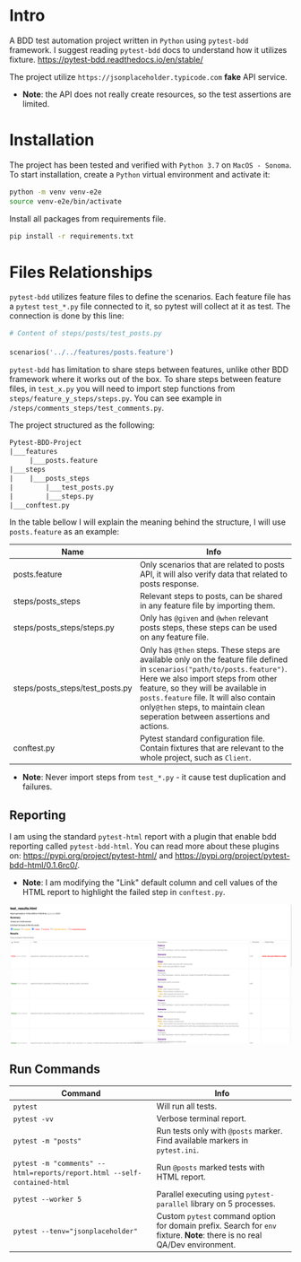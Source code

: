 # Intro
A BDD test automation project written in `Python` using `pytest-bdd` framework.
I suggest reading `pytest-bdd` docs to understand how it utilizes fixture.
https://pytest-bdd.readthedocs.io/en/stable/


The project utilize `https://jsonplaceholder.typicode.com` **fake** API service.
* **Note**: the API does not really create resources, so the test assertions are limited.

# Installation
The project has been tested and verified with `Python 3.7` on `MacOS - Sonoma`.
To start installation, create a `Python` virtual environment and activate it:
```bash
python -m venv venv-e2e
source venv-e2e/bin/activate
```

Install all packages from requirements file.

``` bash
pip install -r requirements.txt
```

# Files Relationships
`pytest-bdd` utilizes feature files to define the scenarios.
Each feature file has a `pytest` `test_*.py` file connected to it, so pytest will collect at it as test.
The connection is done by this line:

``` python
# Content of steps/posts/test_posts.py

scenarios('../../features/posts.feature')
```

`pytest-bdd` has limitation to share steps between features, unlike other BDD framework where it works out of the box.
To share steps between feature files, in `test_x.py` you will need to import step functions from `steps/feature_y_steps/steps.py`.
You can see example in `/steps/comments_steps/test_comments.py`.

The project structured as the following:
```
Pytest-BDD-Project
|___features
     |___posts.feature
|___steps
|    |___posts_steps
|        |___test_posts.py
|        |___steps.py
|___conftest.py
```
In the table bellow I will explain the meaning behind the structure, I will use `posts.feature` as an example:

| Name                            | Info                                                                                                                                                                                                                                                                                                                              |
|---------------------------------|-----------------------------------------------------------------------------------------------------------------------------------------------------------------------------------------------------------------------------------------------------------------------------------------------------------------------------------|
| posts.feature                   | Only scenarios that are related to posts API, it will also verify data that related to posts response.                                                                                                                                                                                                                            | 
| steps/posts_steps               | Relevant steps to posts, can be shared in any feature file by importing them.                                                                                                                                                                                                                                                     | 
| steps/posts_steps/steps.py      | Only has `@given` and `@when` relevant posts steps, these steps can be used on any feature file.                                                                                                                                                                                                                                  | 
| steps/posts_steps/test_posts.py | Only has `@then` steps. These steps are available only on the feature file defined in `scenarios("path/to/posts.feature")`. Here we also import steps from other feature, so they will be available in `posts.feature` file. It will also contain only`@then` steps, to maintain clean seperation between assertions and actions. | 
| conftest.py                     | Pytest standard configuration file. Contain fixtures that are relevant to the whole project, such as `Client`.                                                                                                                                                                                                                    | 

* **Note**: Never import steps from `test_*.py` - it cause test duplication and failures.


## Reporting
I am using the standard `pytest-html` report with a plugin that enable bdd reporting called `pytest-bdd-html`. You can read more about these plugins on:
https://pypi.org/project/pytest-html/ and https://pypi.org/project/pytest-bdd-html/0.1.6rc0/.


* **Note**: I am modifying the "Link" default column and cell values of the HTML report to highlight the failed step in `conftest.py`.

![img.png](utils%2Freadme_screenshots%2Fimg.png)

## Run Commands
| Command                                                                 | Info                                                                                                                       |
|-------------------------------------------------------------------------|----------------------------------------------------------------------------------------------------------------------------|
| ```pytest```                                                            | Will run all tests.                                                                                                        | 
| `pytest -vv`                                                            | Verbose terminal report.                                                                                                   | 
| `pytest -m "posts"`                                                     | Run tests only with `@posts` marker. Find available markers in `pytest.ini`.                                               | 
| `pytest -m "comments" --html=reports/report.html --self-contained-html` | Run `@posts` marked tests with HTML report.                                                                                | 
| `pytest --worker 5`                                                     | Parallel executing using `pytest-parallel` library on 5 processes.                                                         | 
| `pytest --tenv="jsonplaceholder"`                                       | Custom `pytest` command option for domain prefix. Search for `env` fixture. **Note**: there is no real QA/Dev environment. | 
